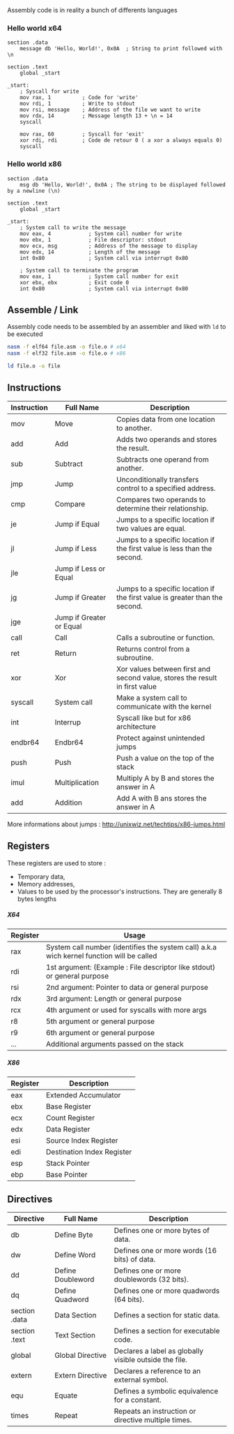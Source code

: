 Assembly code is in reality a bunch of differents languages  

### Hello world x64
```assembly
section .data
    message db 'Hello, World!', 0x0A  ; String to print followed with \n

section .text
    global _start

_start:
    ; Syscall for write
    mov rax, 1          ; Code for 'write'
    mov rdi, 1          ; Write to stdout
    mov rsi, message    ; Address of the file we want to write
    mov rdx, 14         ; Message length 13 + \n = 14
    syscall

    mov rax, 60         ; Syscall for 'exit'
    xor rdi, rdi        ; Code de retour 0 ( a xor a always equals 0)
    syscall
```

### Hello world x86

```assembly
section .data
    msg db 'Hello, World!', 0x0A ; The string to be displayed followed by a newline (\n)

section .text
    global _start

_start:
    ; System call to write the message
    mov eax, 4            ; System call number for write
    mov ebx, 1            ; File descriptor: stdout
    mov ecx, msg          ; Address of the message to display
    mov edx, 14           ; Length of the message
    int 0x80              ; System call via interrupt 0x80

    ; System call to terminate the program
    mov eax, 1            ; System call number for exit
    xor ebx, ebx          ; Exit code 0
    int 0x80              ; System call via interrupt 0x80
```
## Assemble / Link
Assembly code needs to be assembled by an assembler and liked with `ld` to be executed

```bash
nasm -f elf64 file.asm -o file.o # x64
nasm -f elf32 file.asm -o file.o # x86

ld file.o -o file
```

## Instructions
| Instruction | Full Name | Description |
| ---- | ---- | ---- |
| mov | Move | Copies data from one location to another. |
| add | Add | Adds two operands and stores the result. |
| sub | Subtract | Subtracts one operand from another. |
| jmp | Jump | Unconditionally transfers control to a specified address. |
| cmp | Compare | Compares two operands to determine their relationship. |
| je | Jump if Equal | Jumps to a specific location if two values are equal. |
| jl | Jump if Less | Jumps to a specific location if the first value is less than the second. |
| jle | Jump if Less or Equal |  |
| jg | Jump if Greater | Jumps to a specific location if the first value is greater than the second. |
| jge | Jump if Greater or Equal |  |
| call | Call | Calls a subroutine or function. |
| ret | Return | Returns control from a subroutine. |
| xor | Xor | Xor values between first and second value, stores the result in first value |
| syscall | System call | Make a system call to communicate with the kernel |
| int | Interrup | Syscall like but for x86 architecture |
| endbr64 | Endbr64 | Protect against unintended jumps |
| push | Push | Push a value on the top of the stack |
| imul | Multiplication | Multiply A by B and stores the answer in A |
| add | Addition | Add A with B ans stores the answer in A |
More informations about jumps : http://unixwiz.net/techtips/x86-jumps.html
## Registers
These registers are used to store :
- Temporary data, 
- Memory addresses,
- Values to be used by the processor's instructions.
They are generally 8 bytes lengths

##### X64
| Register | Usage                                             |
|----------|---------------------------------------------------|
| rax      | System call number (identifies the system call) a.k.a wich kernel function will be called    |
| rdi      | 1st argument: (Example : File descriptor like stdout) or general purpose  |
| rsi      | 2nd argument: Pointer to data or general purpose  |
| rdx      | 3rd argument: Length or general purpose            |
| rcx      | 4th argument or used for syscalls with more args   |
| r8       | 5th argument or general purpose                    |
| r9       | 6th argument or general purpose                    |
| ...      | Additional arguments passed on the stack          |

##### X86
| Register | Description                              |
|----------|------------------------------------------|
| eax      | Extended Accumulator                      |
| ebx      | Base Register                             |
| ecx      | Count Register                            |
| edx      | Data Register                             |
| esi      | Source Index Register                     |
| edi      | Destination Index Register                |
| esp      | Stack Pointer                             |
| ebp      | Base Pointer                              |


## Directives
| Directive          | Full Name               | Description                                         |
|---------------------|-------------------------|-----------------------------------------------------|
| db                  | Define Byte             | Defines one or more bytes of data.                   |
| dw                  | Define Word             | Defines one or more words (16 bits) of data.         |
| dd                  | Define Doubleword       | Defines one or more doublewords (32 bits).           |
| dq                  | Define Quadword         | Defines one or more quadwords (64 bits).             |
| section .data       | Data Section            | Defines a section for static data.                   |
| section .text       | Text Section            | Defines a section for executable code.               |
| global              | Global Directive        | Declares a label as globally visible outside the file. |
| extern              | Extern Directive        | Declares a reference to an external symbol.          |
| equ                 | Equate                  | Defines a symbolic equivalence for a constant.       |
| times               | Repeat                  | Repeats an instruction or directive multiple times.  |
